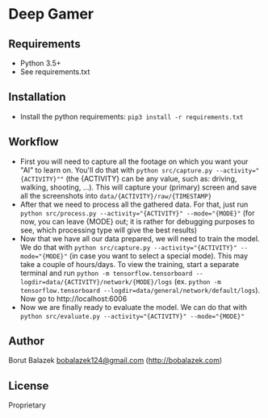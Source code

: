 # Deep Gamer

## Requirements
* Python 3.5+
* See requirements.txt

## Installation
* Install the python requirements: `pip3 install -r requirements.txt`

## Workflow
* First you will need to capture all the footage on which you want your "AI" to learn on. You'll do that with `python src/capture.py --activity="{ACTIVITY}""` (the {ACTIVITY} can be any value, such as: driving, walking, shooting, ...). This will capture your (primary) screen and save all the screenshots into `data/{ACTIVITY}/raw/{TIMESTAMP}`
* After that we need to process all the gathered data. For that, just run `python src/process.py --activity="{ACTIVITY}" --mode="{MODE}"` (for now, you can leave {MODE} out; it is rather for debugging purposes to see, which processing type will give the best results)
* Now that we have all our data prepared, we will need to train the model. We do that with `python src/capture.py --activity="{ACTIVITY}" --mode="{MODE}"` (in case you want to select a special mode). This may take a couple of hours/days. To view the training, start a separate terminal and run `python -m tensorflow.tensorboard --logdir=data/{ACTIVITY}/network/{MODE}/logs` (ex. `python -m tensorflow.tensorboard --logdir=data/general/network/default/logs`). Now go to http://localhost:6006
* Now we are finally ready to evaluate the model. We can do that with `python src/evaluate.py --activity="{ACTIVITY}" --mode="{MODE}"`

## Author
Borut Balazek <bobalazek124@gmail.com> (http://bobalazek.com)

## License
Proprietary

